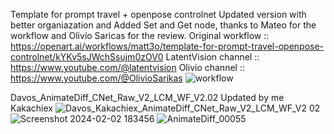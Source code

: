 Template for prompt travel + openpose controlnet
Updated version with better organiazation and Added Set and Get node, thanks to Mateo for the workflow and Olivio Saricas for the review.
Original workflow :: https://openart.ai/workflows/matt3o/template-for-prompt-travel-openpose-controlnet/kYKv5sJWchSsujm0zOV0
LatentVision channel :: https://www.youtube.com/@latentvision
Olivio channel :: https://www.youtube.com/@OlivioSarikas
![workflow](https://github.com/kakachiex2/ComfyUi-Workflow/assets/1762112/5ddbcdb7-5069-4e5c-99ff-2a1e7749d8bf)

Davos_AnimateDiff_CNet_Raw_V2_LCM_WF_V2.02 Updated by me Kakachiex 
![Davos_Kakachiex_AnimateDiff_CNet_Raw_V2_LCM_WF_V2 02](https://github.com/kakachiex2/ComfyUi-Workflow/assets/1762112/0204080d-ce6d-4c9b-98cc-d7e38c0afd87)
![Screenshot 2024-02-02 183456](https://github.com/kakachiex2/ComfyUi-Workflow/assets/1762112/10f0d183-ca53-4958-b348-979d36920042)
![AnimateDiff_00055](https://github.com/kakachiex2/ComfyUi-Workflow/assets/1762112/221c5659-cf41-499b-8526-6e4cc5559c76)



